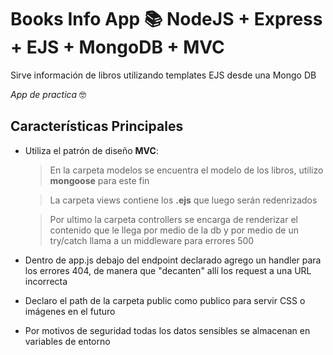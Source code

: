 # Books Info App 📚 NodeJS + Express + EJS + MongoDB + MVC  

Sirve información de libros utilizando templates EJS desde una Mongo DB

*App de practica* 🤓 

## Características Principales

- Utiliza el patrón de diseño **MVC**:
  > En la carpeta modelos se encuentra el modelo de los libros, utilizo **mongoose** para este fin
  
  > La carpeta views contiene los **.ejs** que luego serán redenrizados
  
  > Por ultimo la carpeta controllers se encarga de renderizar el contenido que le llega por medio de la db y por medio de un try/catch llama a un middleware para errores 500

- Dentro de app.js debajo del endpoint declarado agrego un handler para los errores 404, de manera que "decanten" allí los request a una URL incorrecta

- Declaro el path de la carpeta public como publico para servir CSS o imágenes en el futuro

- Por motivos de seguridad todas los datos sensibles se almacenan en variables de entorno